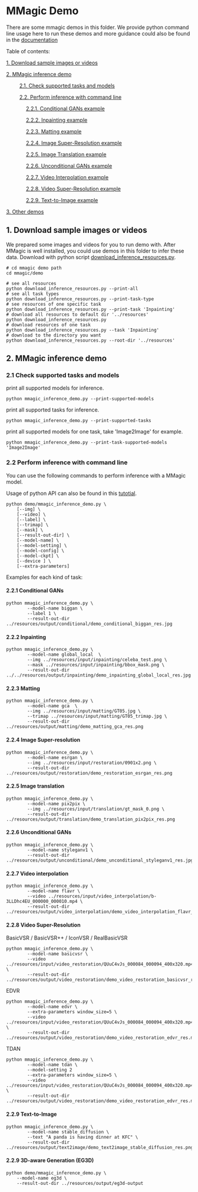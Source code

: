 # MMagic Demo

There are some mmagic demos in this folder. We provide python command line usage here to run these demos and more guidance could also be found in the [documentation](https://mmagic.readthedocs.io/en/latest/user_guides/3_inference.html)

Table of contents:

[1. Download sample images or videos](#1-download-sample-images-or-videos)

[2. MMagic inference demo](#2-mmagic-inference-demo)

&#8195;    [2.1. Check supported tasks and models](#21-check-supported-tasks-and-models)

&#8195;    [2.2. Perform inference with command line](#22-perform-inference-with-command-line)

&#8195;      [2.2.1. Conditional GANs example](#221-conditional-gans)

&#8195;      [2.2.2. Inpainting example](#222-inpainting)

&#8195;      [2.2.3. Matting example](#223-matting)

&#8195;      [2.2.4. Image Super-Resolution example](#224-image-super-resolution)

&#8195;      [2.2.5. Image Translation example](#225-image-translation)

&#8195;      [2.2.6. Unconditional GANs example](#226-unconditional-gans)

&#8195;      [2.2.7. Video Interpolation example](#227-video-interpolation)

&#8195;      [2.2.8. Video Super-Resolution example](#228-video-super-resolution)

&#8195;      [2.2.9. Text-to-Image example](#229-text-to-image)

[3. Other demos](#3-other-demos)

## 1. Download sample images or videos

We prepared some images and videos for you to run demo with. After MMagic is well installed, you could use demos in this folder to infer these data.
Download with python script [download_inference_resources.py](./download_inference_resources.py).

```shell
# cd mmagic demo path
cd mmagic/demo

# see all resources
python download_inference_resources.py --print-all
# see all task types
python download_inference_resources.py --print-task-type
# see resources of one specific task
python download_inference_resources.py --print-task 'Inpainting'
# download all resources to default dir '../resources'
python download_inference_resources.py
# download resources of one task
python download_inference_resources.py --task 'Inpainting'
# download to the directory you want
python download_inference_resources.py --root-dir '../resources'
```

## 2. MMagic inference demo

### 2.1 Check supported tasks and models

print all supported models for inference.

```shell
python mmagic_inference_demo.py --print-supported-models
```

print all supported tasks for inference.

```shell
python mmagic_inference_demo.py --print-supported-tasks
```

print all supported models for one task, take 'Image2Image' for example.

```shell
python mmagic_inference_demo.py --print-task-supported-models 'Image2Image'
```

### 2.2 Perform inference with command line

You can use the following commands to perform inference with a MMagic model.

Usage of python API can also be found in this [tutotial](./mmagic_inference_tutorial.ipynb).

```shell
python demo/mmagic_inference_demo.py \
    [--img] \
    [--video] \
    [--label] \
    [--trimap] \
    [--mask] \
    [--result-out-dir] \
    [--model-name] \
    [--model-setting] \
    [--model-config] \
    [--model-ckpt] \
    [--device ] \
    [--extra-parameters]
```

Examples for each kind of task:

#### 2.2.1 Conditional GANs

```shell
python mmagic_inference_demo.py \
        --model-name biggan \
        --label 1 \
        --result-out-dir ../resources/output/conditional/demo_conditional_biggan_res.jpg
```

#### 2.2.2 Inpainting

```shell
python mmagic_inference_demo.py \
        --model-name global_local  \
        --img ../resources/input/inpainting/celeba_test.png \
        --mask ../resources/input/inpainting/bbox_mask.png \
        --result-out-dir ../../resources/output/inpainting/demo_inpainting_global_local_res.jpg
```

#### 2.2.3 Matting

```shell
python mmagic_inference_demo.py \
        --model-name gca  \
        --img ../resources/input/matting/GT05.jpg \
        --trimap ../resources/input/matting/GT05_trimap.jpg \
        --result-out-dir ../resources/output/matting/demo_matting_gca_res.png
```

#### 2.2.4 Image Super-resolution

```shell
python mmagic_inference_demo.py \
        --model-name esrgan \
        --img ../resources/input/restoration/0901x2.png \
        --result-out-dir ../resources/output/restoration/demo_restoration_esrgan_res.png
```

#### 2.2.5 Image translation

```shell
python mmagic_inference_demo.py \
        --model-name pix2pix \
        --img ../resources/input/translation/gt_mask_0.png \
        --result-out-dir ../resources/output/translation/demo_translation_pix2pix_res.png
```

#### 2.2.6 Unconditional GANs

```shell
python mmagic_inference_demo.py \
        --model-name styleganv1 \
        --result-out-dir ../resources/output/unconditional/demo_unconditional_styleganv1_res.jpg
```

#### 2.2.7 Video interpolation

```shell
python mmagic_inference_demo.py \
        --model-name flavr \
        --video ../resources/input/video_interpolation/b-3LLDhc4EU_000000_000010.mp4 \
        --result-out-dir ../resources/output/video_interpolation/demo_video_interpolation_flavr_res.mp4
```

#### 2.2.8 Video Super-Resolution

BasicVSR / BasicVSR++ / IconVSR / RealBasicVSR

```shell
python mmagic_inference_demo.py \
        --model-name basicvsr \
        --video ../resources/input/video_restoration/QUuC4vJs_000084_000094_400x320.mp4 \
        --result-out-dir ../resources/output/video_restoration/demo_video_restoration_basicvsr_res.mp4
```

EDVR

```shell
python mmagic_inference_demo.py \
        --model-name edvr \
        --extra-parameters window_size=5 \
        --video ../resources/input/video_restoration/QUuC4vJs_000084_000094_400x320.mp4 \
        --result-out-dir ../resources/output/video_restoration/demo_video_restoration_edvr_res.mp4
```

TDAN

```shell
python mmagic_inference_demo.py \
        --model-name tdan \
        --model-setting 2
        --extra-parameters window_size=5 \
        --video ../resources/input/video_restoration/QUuC4vJs_000084_000094_400x320.mp4 \
        --result-out-dir ../resources/output/video_restoration/demo_video_restoration_edvr_res.mp4
```

#### 2.2.9 Text-to-Image

```shell
python mmagic_inference_demo.py \
        --model-name stable_diffusion \
        --text "A panda is having dinner at KFC" \
        --result-out-dir ../resources/output/text2image/demo_text2image_stable_diffusion_res.png
```

#### 2.2.9 3D-aware Generation (EG3D)

```shell
python demo/mmagic_inference_demo.py \
    --model-name eg3d \
    --result-out-dir ../resources/output/eg3d-output
```
